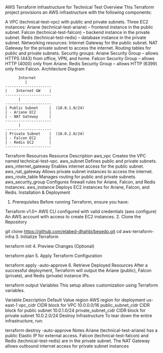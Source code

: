 AWS Terraform Infrastructure for Technical Test
Overview
This Terraform project provisions an AWS infrastructure with the following components:

A VPC (technical-test-vpc) with public and private subnets.
Three EC2 instances:
Ariane (technical-test-ariane) – frontend instance in the public subnet.
Falcon (technical-test-falcon) – backend instance in the private subnet.
Redis (technical-test-redis) – database instance in the private subnet.
Networking resources:
Internet Gateway for the public subnet.
NAT Gateway for the private subnet to access the internet.
Routing tables for public and private subnets.
Security groups:
Ariane Security Group – allows HTTPS (443) from office, VPN, and home.
Falcon Security Group – allows HTTP (4000) only from Ariane.
Redis Security Group – allows HTTP (6399) only from Falcon.
Architecture Diagram

          Internet
             |
    ---------------------
    |    Internet GW    |
    ---------------------
          |        
    ---------------------
    | Public Subnet     |  (10.0.1.0/24)
    | - Ariane EC2      |
    | - NAT Gateway     |
    ---------------------
          |
    ---------------------
    | Private Subnet    |  (10.0.2.0/24)
    | - Falcon EC2      |
    | - Redis EC2       |
    ---------------------
Terraform Resources
Resource	Description
aws_vpc	Creates the VPC named technical-test-vpc.
aws_subnet	Defines public and private subnets.
aws_internet_gateway	Enables internet access for the public subnet.
aws_nat_gateway	Allows private subnet instances to access the internet.
aws_route_table	Manages routing for public and private subnets.
aws_security_group	Configures firewall rules for Ariane, Falcon, and Redis instances.
aws_instance	Deploys EC2 instances for Ariane, Falcon, and Redis.
Installation & Deployment
1. Prerequisites
Before running Terraform, ensure you have:

Terraform v1.0+
AWS CLI configured with valid credentials (aws configure)
An AWS account with access to create EC2 instances.
2. Clone the Repository

git clone https://github.com/elabed-dhahbi/besedo.git
cd aws-terraform-infra
3. Initialize Terraform

terraform init
4. Preview Changes (Optional)

terraform plan
5. Apply Terraform Configuration

terraform apply -auto-approve
6. Retrieve Deployed Resources
After a successful deployment, Terraform will output the Ariane (public), Falcon (private), and Redis (private) instance IPs.


terraform output
Variables
This setup allows customization using Terraform variables.

Variable	Description	Default Value
region	AWS region for deployment	us-east-1
vpc_cidr	CIDR block for VPC	10.0.0.0/16
public_subnet_cidr	CIDR block for public subnet	10.0.1.0/24
private_subnet_cidr	CIDR block for private subnet	10.0.2.0/24
Destroy Infrastructure
To tear down the entire infrastructure, run:


terraform destroy -auto-approve
Notes
Ariane (technical-test-ariane) has a public Elastic IP for external access.
Falcon (technical-test-falcon) and Redis (technical-test-redis) are in the private subnet.
The NAT Gateway allows outbound internet access for private subnet instances
